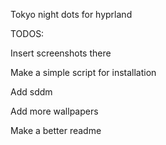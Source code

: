 Tokyo night dots for hyprland

TODOS:

Insert screenshots there 

Make a simple script for installation

Add sddm 

Add more wallpapers

Make a better readme
